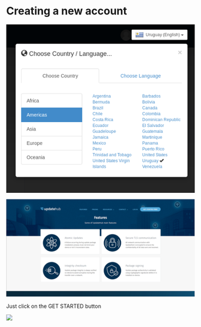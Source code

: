 # Creating a new account

![](../../.gitbook/assets/billingscreencountrychange.png)

![Get Started Screen](../../.gitbook/assets/getstarted.jpg)

Just click on the GET STARTED button

![](https://github.com/avg-ossystems/updatehub-docs/tree/86b0dda70ab98bc1dad9297bbfc5660c944ca6a3/assets/billingscreencountrychange.png)

